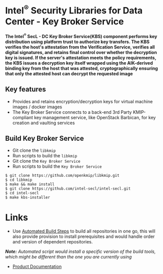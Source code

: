 # Intel<sup>®</sup> Security Libraries for Data Center  - Key Broker Service
#### The Intel<sup>®</sup> SecL - DC Key Broker Service(KBS) component performs key distribution using platform trust to authorize key transfers. The KBS verifies the host's attestation from the Verification Service, verifies all digital signatures, and retains final control over whether the decryption key is issued. If the server's attestation meets the policy requirements, the KBS issues a decryption key itself wrapped using the AIK-derived binding key from the host that was attested, cryptographically ensuring that only the attested host can decrypt the requested image

## Key features
- Provides and retains encryption/decryption keys for virtual machine images / docker images
- The Key Broker Service connects to a back-end 3rd Party KMIP-compliant key management service, like OpenStack Barbican, for key creation and vaulting services


## Build Key Broker Service

- Git clone the `libkmip`
- Run scripts to build the `libkmip`
- Git clone the `Key Broker Service`
- Run scripts to build the `Key Broker Service`

```shell
$ git clone https://github.com/openkmip/libkmip.git
$ cd libkmip
$ make && make install
$ git clone https://github.com/intel-secl/intel-secl.git
$ cd intel-secl
$ make kbs-installer
```

# Links
 - Use [Automated Build Steps](https://01.org/intel-secl/documentation/build-installation-scripts) to build all repositories in one go, this will also provide provision to install prerequisites and would handle order and version of dependent repositories.

***Note:** Automated script would install a specific version of the build tools, which might be different than the one you are currently using*
 - [Product Documentation](https://01.org/intel-secl/documentation/intel%C2%AE-secl-dc-product-guide)
